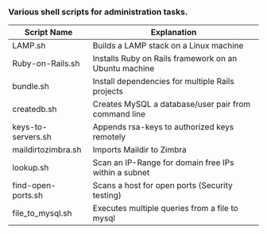 ### Various shell scripts for administration tasks.

Script Name  | Explanation
------------- | -------------
LAMP.sh  | Builds a LAMP stack on a Linux machine
Ruby-on-Rails.sh  | Installs Ruby on Rails framework on an Ubuntu machine
bundle.sh  | Install dependencies for multiple Rails projects
createdb.sh  | Creates MySQL a database/user pair from command line
keys-to-servers.sh  | Appends rsa-keys to authorized keys remotely
maildirtozimbra.sh  | Imports Maildir to Zimbra
lookup.sh  | Scan an IP-Range for domain free IPs within a subnet
find-open-ports.sh  | Scans a host for open ports (Security testing)
file_to_mysql.sh  | Executes multiple queries from a file to mysql

